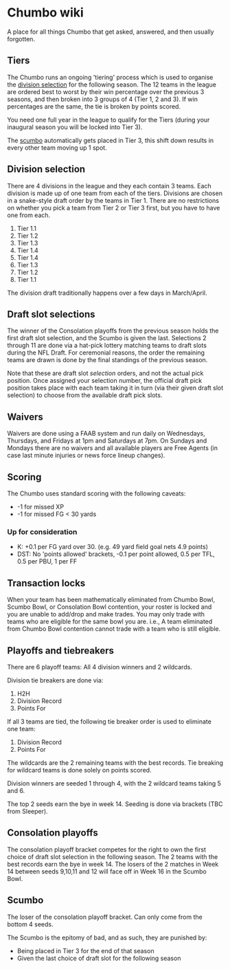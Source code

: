 # Chumbo wiki
A place for all things Chumbo that get asked, answered, and then usually forgotten.

## Tiers
The Chumbo runs an ongoing 'tiering' process which is used to organise the [division selection](#division-selection) for the following season. The 12 teams in the league are ordered best to worst by their win percentage over the previous 3 seasons, and then broken into 3 groups of 4 (Tier 1, 2 and 3). If win percentages are the same, the tie is broken by points scored. 

You need one full year in the league to qualify for the Tiers (during your inaugural season you will be locked into Tier 3).

The [scumbo](#scumbo) automatically gets placed in Tier 3, this shift down results in every other team moving up 1 spot.

## Division selection
There are 4 divisions in the league and they each contain 3 teams. Each division is made up of one team from each of the tiers. Divisions are chosen in a snake-style draft order by the teams in Tier 1. There are no restrictions on whether you pick a team from Tier 2 or Tier 3 first, but you have to have one from each.

1. Tier 1.1
2. Tier 1.2
3. Tier 1.3
4. Tier 1.4
5. Tier 1.4
6. Tier 1.3
7. Tier 1.2
8. Tier 1.1

The division draft traditionally happens over a few days in March/April.

## Draft slot selections
The winner of the Consolation playoffs from the previous season holds the first draft slot selection, and the Scumbo is given the last. Selections 2 through 11 are done via a hat-pick lottery matching teams to draft slots during the NFL Draft. For ceremonial reasons, the order the remaining teams are drawn is done by the final standings of the previous season.

Note that these are draft slot _selection_ orders, and not the actual pick position. Once assigned your selection number, the official draft pick position takes place with each team taking it in turn (via their given draft slot selection) to choose from the available draft pick slots.

## Waivers
Waivers are done using a FAAB system and run daily on Wednesdays, Thursdays, and Fridays at 1pm and Saturdays at 7pm. On Sundays and Mondays there are no waivers and all available players are Free Agents (in case last minute injuries or news force lineup changes).

## Scoring
The Chumbo uses standard scoring with the following caveats:
- -1 for missed XP
- -1 for missed FG < 30 yards

### Up for consideration
- K: +0.1 per FG yard over 30. (e.g. 49 yard field goal nets 4.9 points)
- DST: No 'points allowed' brackets, -0.1 per point allowed, 0.5 per TFL, 0.5 per PBU, 1 per FF

## Transaction locks
When your team has been mathematically eliminated from Chumbo Bowl, Scumbo Bowl, or Consolation Bowl contention, your roster is locked and you are unable to add/drop and make trades. You may only trade with teams who are eligible for the same bowl you are. i.e., A team eliminated from Chumbo Bowl contention cannot trade with a team who is still eligible.

## Playoffs and tiebreakers
There are 6 playoff teams: All 4 division winners and 2 wildcards.

Division tie breakers are done via:
1. H2H
2. Division Record
3. Points For

If all 3 teams are tied, the following tie breaker order is used to eliminate one team:
1. Division Record
2. Points For

The wildcards are the 2 remaining teams with the best records. Tie breaking for wildcard teams is done solely on points scored.

Division winners are seeded 1 through 4, with the 2 wildcard teams taking 5 and 6.

The top 2 seeds earn the bye in week 14. Seeding is done via brackets (TBC from Sleeper).

## Consolation playoffs
The consolation playoff bracket competes for the right to own the first choice of draft slot selection in the following season. The 2 teams with the best records earn the bye in week 14. The losers of the 2 matches in Week 14 between seeds 9,10,11 and 12 will face off in Week 16 in the Scumbo Bowl.

## Scumbo
The loser of the consolation playoff bracket. Can only come from the bottom 4 seeds.

The Scumbo is the epitomy of bad, and as such, they are punished by:
- Being placed in Tier 3 for the end of that season
- Given the last choice of draft slot for the following season
